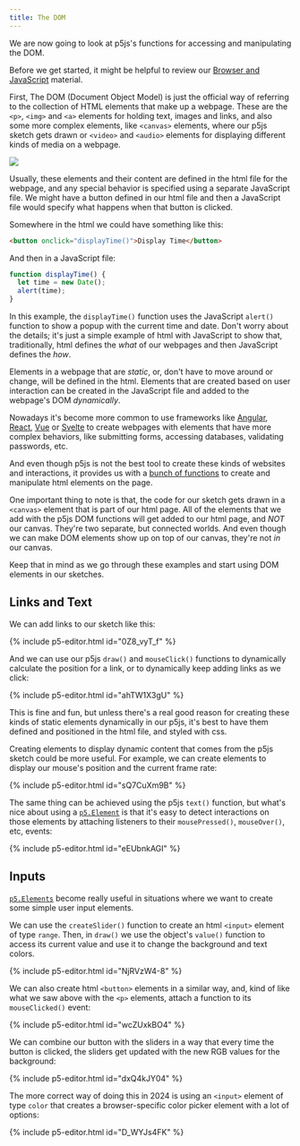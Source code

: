 ```yaml
---
title: The DOM
---
```

We are now going to look at p5js's functions for accessing and manipulating the DOM.

Before we get started, it might be helpful to review our [Browser and JavaScript](../../intro/javascript/) material.

First, The DOM (Document Object Model) is just the official way of referring to the collection of HTML elements that make up a webpage. These are the `<p>`, `<img>` and `<a>` elements for holding text, images and links, and also some more complex elements, like `<canvas>` elements, where our p5js sketch gets drawn or `<video>` and `<audio>` elements for displaying different kinds of media on a webpage.

<div class="scaled-images left s75">
  <img src = "{{ '/assets/images/creative-coding/dom-00.jpg' | relative_url }}"/>
</div>

Usually, these elements and their content are defined in the html file for the webpage, and any special behavior is specified using a separate JavaScript file. We might have a button defined in our html file and then a JavaScript file would specify what happens when that button is clicked.

Somewhere in the html we could have something like this:
```html
<button onclick="displayTime()">Display Time</button>
```

And then in a JavaScript file:
```js
function displayTime() {
  let time = new Date();
  alert(time);
}
```

In this example, the `displayTime()` function uses the JavaScript `alert()` function to show a popup with the current time and date. Don't worry about the details; it's just a simple example of html with JavaScript to show that, traditionally, html defines the *what* of our webpages and then JavaScript defines the *how*.

Elements in a webpage that are *static*, or, don't have to move around or change, will be defined in the html. Elements that are created based on user interaction can be created in the JavaScript file and added to the webpage's DOM *dynamically*.

Nowadays it's become more common to use frameworks like [Angular](https://angular.io/), [React](https://react.dev/), [Vue](https://vuejs.org/) or [Svelte](https://svelte.dev/) to create webpages with elements that have more complex behaviors, like submitting forms, accessing databases, validating passwords, etc.

And even though p5js is not the best tool to create these kinds of websites and interactions, it provides us with a [bunch of functions](https://p5js.org/reference/#group-DOM) to create and manipulate html elements on the page.

One important thing to note is that, the code for our sketch gets drawn in a `<canvas>` element that is part of our html page. All of the elements that we add with the p5js DOM functions will get added to our html page, and *NOT* our canvas. They're two separate, but connected worlds. And even though we can make DOM elements show up on top of our canvas, they're not *in* our canvas.

Keep that in mind as we go through these examples and start using DOM elements in our sketches.

## Links and Text
We can add links to our sketch like this:

{% include p5-editor.html id="0Z8_vyT_f" %}

And we can use our p5js `draw()` and `mouseClick()` functions to dynamically calculate the position for a link, or to dynamically keep adding links as we click:

{% include p5-editor.html id="ahTW1X3gU" %}

This is fine and fun, but unless there's a real good reason for creating these kinds of static elements dynamically in our p5js, it's best to have them defined and positioned in the html file, and styled with css.

Creating elements to display dynamic content that comes from the p5js sketch could be more useful. For example, we can create elements to display our mouse's position and the current frame rate:

{% include p5-editor.html id="sQ7CuXm9B" %}

The same thing can be achieved using the p5js `text()` function, but what's nice about using a [`p5.Element`](https://p5js.org/reference/#/p5.Element) is that it's easy to detect interactions on those elements by attaching listeners to their `mousePressed()`, `mouseOver()`, etc, events:

{% include p5-editor.html id="eEUbnkAGI" %}

## Inputs
[`p5.Elements`](https://p5js.org/reference/#/p5.Element) become really useful in situations where we want to create some simple user input elements.

We can use the `createSlider()` function to create an html `<input>` element of type `range`. Then, in `draw()` we use the object's `value()` function to access its current value and use it to change the background and text colors.

{% include p5-editor.html id="NjRVzW4-8" %}

We can also create html `<button>` elements in a similar way, and, kind of like what we saw above with the `<p>` elements, attach a function to its `mouseClicked()` event:

{% include p5-editor.html id="wcZUxkBO4" %}

We can combine our button with the sliders in a way that every time the button is clicked, the sliders get updated with the new RGB values for the background:

{% include p5-editor.html id="dxQ4kJY04" %}

The more correct way of doing this in 2024 is using an `<input>` element of type `color` that creates a browser-specific color picker element with a lot of options:

{% include p5-editor.html id="D_WYJs4FK" %}
